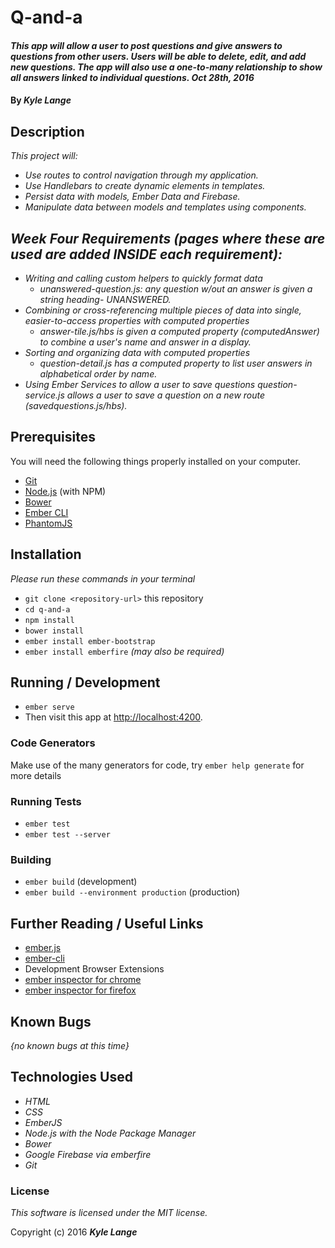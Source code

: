 # Q-and-a

#### _This app will allow a user to post questions and give answers to questions from other users.  Users will be able to delete, edit, and add new questions.  The app will also use a one-to-many relationship to show all answers linked to individual questions.  Oct 28th, 2016_

#### By _**Kyle Lange**_

## Description

_This project will:_

* _Use routes to control navigation through my application._
* _Use Handlebars to create dynamic elements in templates._
* _Persist data with models, Ember Data and Firebase._
* _Manipulate data between models and templates using components._

## _Week Four Requirements (pages where these are used are added INSIDE each requirement):_

* _Writing and calling custom helpers to quickly format data_
    * _unanswered-question.js: any question w/out an answer is given a string heading- UNANSWERED._
* _Combining or cross-referencing multiple pieces of data into single, easier-to-access properties with computed properties_
    * _answer-tile.js/hbs is given a computed property (computedAnswer) to combine a user's name and answer in a display._
* _Sorting and organizing data with computed properties_
    * _question-detail.js has a computed property to list user answers in alphabetical order by name._
* _Using Ember Services to allow a user to save questions_
    _question-service.js allows a user to save a question on a new route (savedquestions.js/hbs)._


## Prerequisites

You will need the following things properly installed on your computer.

* [Git](http://git-scm.com/)
* [Node.js](http://nodejs.org/) (with NPM)
* [Bower](http://bower.io/)
* [Ember CLI](http://ember-cli.com/)
* [PhantomJS](http://phantomjs.org/)

## Installation

_Please run these commands in your terminal_

* `git clone <repository-url>` this repository
* `cd q-and-a`
* `npm install`
* `bower install`
* `ember install ember-bootstrap`
* `ember install emberfire` _(may also be required)_

## Running / Development

* `ember serve`
* Then visit this app at [http://localhost:4200](http://localhost:4200).

### Code Generators

Make use of the many generators for code, try `ember help generate` for more details

### Running Tests

* `ember test`
* `ember test --server`

### Building

* `ember build` (development)
* `ember build --environment production` (production)


## Further Reading / Useful Links

* [ember.js](http://emberjs.com/)
* [ember-cli](http://ember-cli.com/)
* Development Browser Extensions
* [ember inspector for chrome](https://chrome.google.com/webstore/detail/ember-inspector/bmdblncegkenkacieihfhpjfppoconhi)
* [ember inspector for firefox](https://addons.mozilla.org/en-US/firefox/addon/ember-inspector/)

## Known Bugs

  _{no known bugs at this time}_


## Technologies Used

  * _HTML_
  * _CSS_
  * _EmberJS_
  * _Node.js with the Node Package Manager_
  * _Bower_
  * _Google Firebase via emberfire_
  * _Git_


### License

  _This software is licensed under the MIT license._

  Copyright (c) 2016 **_Kyle Lange_**
